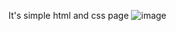 It's simple html and css page 
![image](https://github.com/user-attachments/assets/b0426e25-0bf4-48d6-a88f-0165b04b7217)
